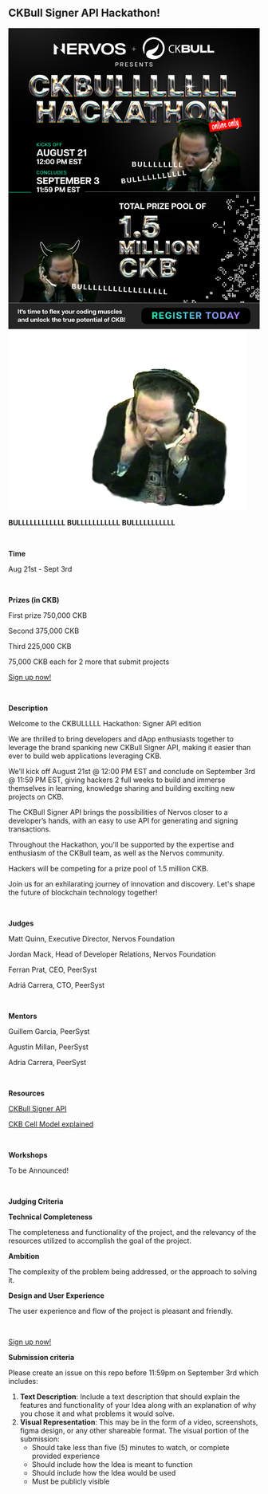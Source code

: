 ## CKBull Signer API Hackathon!
![alt_text](images/image2-1.png "image_tooltip")
![alt_text](images/image1.png "image_tooltip")


**BULLLLLLLLLLLL
BULLLLLLLLLLL
BULLLLLLLLLLL**

<br>

**Time**

Aug 21st - Sept 3rd

<br>

**Prizes (in CKB)**

First prize 750,000 CKB

Second 375,000 CKB

Third 225,000 CKB

75,000 CKB each for 2 more that submit projects


[Sign up now!](https://docs.google.com/forms/d/1nCK7_ig6WjvK96C9yWewuvJjc-vuKahPlbLI_lmKSTs/edit#responses)

<br>

**Description**

Welcome to the CKBULLLLL Hackathon: Signer API edition

We are thrilled to bring developers and dApp enthusiasts together to leverage the brand spanking new CKBull Signer API, making it easier than ever to build web applications leveraging CKB. 

We’ll kick off August 21st  @ 12:00 PM EST and conclude on September 3rd  @ 11:59 PM EST, giving hackers 2 full weeks to build and immerse themselves in learning, knowledge sharing and building exciting new projects on CKB. 

The CKBull Signer API brings the possibilities of Nervos closer to a developer’s hands, with an easy to use API for generating and signing transactions.

Throughout the Hackathon, you'll be supported by the expertise and enthusiasm of the CKBull team, as well as the Nervos community. 

Hackers will be competing for a prize pool of 1.5 million CKB.  

Join us for an exhilarating journey of innovation and discovery. Let's shape the future of blockchain technology together!

<br>


**Judges**

Matt Quinn, Executive Director, Nervos Foundation

Jordan Mack, Head of Developer Relations, Nervos Foundation

Ferran Prat, CEO, PeerSyst

Adriá Carrera, CTO, PeerSyst

<br>

**Mentors**

Guillem Garcia, PeerSyst

Agustin Millan, PeerSyst

Adria Carrera, PeerSyst

<br>

**Resources**

[CKBull Signer API](https://docs.ckbull.app/)

[CKB Cell Model explained](https://docs.nervos.org/docs/basics/concepts/cell-model/)

<br>

**Workshops**

To be Announced!

<br>

**Judging Criteria**

**Technical Completeness**

The completeness and functionality of the project, and the relevancy of the resources utilized to accomplish the goal of the project.

**Ambition**

The complexity of the problem being addressed, or the approach to solving it.

**Design and User Experience**

The user experience and flow of the project is pleasant and friendly.

<br>

[Sign up now!](https://docs.google.com/forms/d/1nCK7_ig6WjvK96C9yWewuvJjc-vuKahPlbLI_lmKSTs/edit#responses)

**Submission criteria**

Please create an issue on this repo before 11:59pm on September 3rd which includes:

1. **Text Description**: Include a text description that should explain the features and functionality of your Idea along with an explanation of why you chose it and what problems it would solve.
2. **Visual Representation**: This may be in the form of a video, screenshots, figma design, or any other shareable format. The visual portion of the submission:
   - Should take less than five (5) minutes to watch, or complete provided experience
   - Should include how the Idea is meant to function
   - Should include how the Idea would be used 
   - Must be publicly visible
